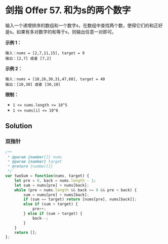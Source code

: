 # 剑指 Offer 57. 和为s的两个数字

输入一个递增排序的数组和一个数字s，在数组中查找两个数，使得它们的和正好是s。如果有多对数字的和等于s，则输出任意一对即可。

 

**示例 1：**

```
输入：nums = [2,7,11,15], target = 9
输出：[2,7] 或者 [7,2]
```

**示例 2：**

```
输入：nums = [10,26,30,31,47,60], target = 40
输出：[10,30] 或者 [30,10]
```

 

**限制：**

- `1 <= nums.length <= 10^5`
- `1 <= nums[i] <= 10^6`

## Solution

### 双指针

```js
/**
 * @param {number[]} nums
 * @param {number} target
 * @return {number[]}
 */
var twoSum = function(nums, target) {
    let pre = 0, back = nums.length - 1;
    let sum = nums[pre] + nums[back];
    while (pre < nums.length && back >= 0 && pre < back) {
        sum = nums[pre] + nums[back];
        if (sum == target) return [nums[pre], nums[back]];
        else if (sum < target) {
            pre++;
        } else if (sum > target) {
            back--;
        }
    }
    return [];
};
```

